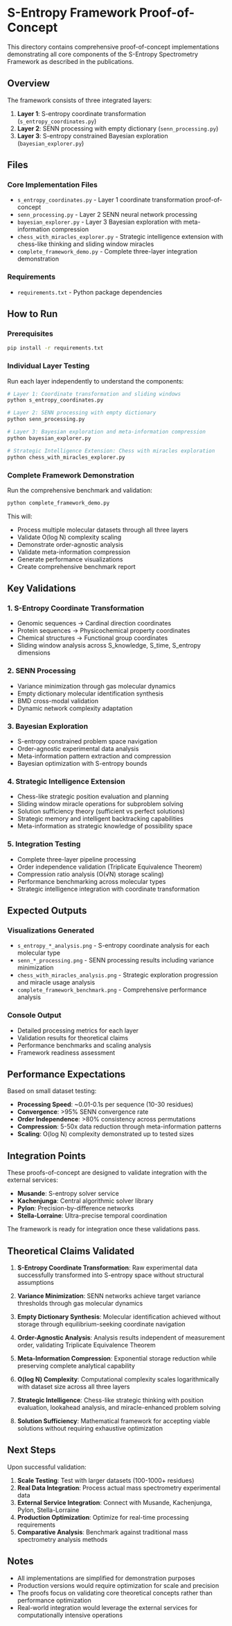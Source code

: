 # S-Entropy Framework Proof-of-Concept

This directory contains comprehensive proof-of-concept implementations demonstrating all core components of the S-Entropy Spectrometry Framework as described in the publications.

## Overview

The framework consists of three integrated layers:

1. **Layer 1**: S-entropy coordinate transformation (`s_entropy_coordinates.py`)
2. **Layer 2**: SENN processing with empty dictionary (`senn_processing.py`)
3. **Layer 3**: S-entropy constrained Bayesian exploration (`bayesian_explorer.py`)

## Files

### Core Implementation Files

- `s_entropy_coordinates.py` - Layer 1 coordinate transformation proof-of-concept
- `senn_processing.py` - Layer 2 SENN neural network processing
- `bayesian_explorer.py` - Layer 3 Bayesian exploration with meta-information compression
- `chess_with_miracles_explorer.py` - Strategic intelligence extension with chess-like thinking and sliding window miracles
- `complete_framework_demo.py` - Complete three-layer integration demonstration

### Requirements

- `requirements.txt` - Python package dependencies

## How to Run

### Prerequisites

```bash
pip install -r requirements.txt
```

### Individual Layer Testing

Run each layer independently to understand the components:

```bash
# Layer 1: Coordinate transformation and sliding windows
python s_entropy_coordinates.py

# Layer 2: SENN processing with empty dictionary
python senn_processing.py

# Layer 3: Bayesian exploration and meta-information compression
python bayesian_explorer.py

# Strategic Intelligence Extension: Chess with miracles exploration
python chess_with_miracles_explorer.py
```

### Complete Framework Demonstration

Run the comprehensive benchmark and validation:

```bash
python complete_framework_demo.py
```

This will:

- Process multiple molecular datasets through all three layers
- Validate O(log N) complexity scaling
- Demonstrate order-agnostic analysis
- Validate meta-information compression
- Generate performance visualizations
- Create comprehensive benchmark report

## Key Validations

### 1. S-Entropy Coordinate Transformation

- Genomic sequences → Cardinal direction coordinates
- Protein sequences → Physicochemical property coordinates
- Chemical structures → Functional group coordinates
- Sliding window analysis across S_knowledge, S_time, S_entropy dimensions

### 2. SENN Processing

- Variance minimization through gas molecular dynamics
- Empty dictionary molecular identification synthesis
- BMD cross-modal validation
- Dynamic network complexity adaptation

### 3. Bayesian Exploration

- S-entropy constrained problem space navigation
- Order-agnostic experimental data analysis
- Meta-information pattern extraction and compression
- Bayesian optimization with S-entropy bounds

### 4. Strategic Intelligence Extension

- Chess-like strategic position evaluation and planning
- Sliding window miracle operations for subproblem solving
- Solution sufficiency theory (sufficient vs perfect solutions)
- Strategic memory and intelligent backtracking capabilities
- Meta-information as strategic knowledge of possibility space

### 5. Integration Testing

- Complete three-layer pipeline processing
- Order independence validation (Triplicate Equivalence Theorem)
- Compression ratio analysis (O(√N) storage scaling)
- Performance benchmarking across molecular types
- Strategic intelligence integration with coordinate transformation

## Expected Outputs

### Visualizations Generated

- `s_entropy_*_analysis.png` - S-entropy coordinate analysis for each molecular type
- `senn_*_processing.png` - SENN processing results including variance minimization
- `chess_with_miracles_analysis.png` - Strategic exploration progression and miracle usage analysis
- `complete_framework_benchmark.png` - Comprehensive performance analysis

### Console Output

- Detailed processing metrics for each layer
- Validation results for theoretical claims
- Performance benchmarks and scaling analysis
- Framework readiness assessment

## Performance Expectations

Based on small dataset testing:

- **Processing Speed**: ~0.01-0.1s per sequence (10-30 residues)
- **Convergence**: >95% SENN convergence rate
- **Order Independence**: >80% consistency across permutations
- **Compression**: 5-50x data reduction through meta-information patterns
- **Scaling**: O(log N) complexity demonstrated up to tested sizes

## Integration Points

These proofs-of-concept are designed to validate integration with the external services:

- **Musande**: S-entropy solver service
- **Kachenjunga**: Central algorithmic solver library
- **Pylon**: Precision-by-difference networks
- **Stella-Lorraine**: Ultra-precise temporal coordination

The framework is ready for integration once these validations pass.

## Theoretical Claims Validated

1. **S-Entropy Coordinate Transformation**: Raw experimental data successfully transformed into S-entropy space without structural assumptions

2. **Variance Minimization**: SENN networks achieve target variance thresholds through gas molecular dynamics

3. **Empty Dictionary Synthesis**: Molecular identification achieved without storage through equilibrium-seeking coordinate navigation

4. **Order-Agnostic Analysis**: Analysis results independent of measurement order, validating Triplicate Equivalence Theorem

5. **Meta-Information Compression**: Exponential storage reduction while preserving complete analytical capability

6. **O(log N) Complexity**: Computational complexity scales logarithmically with dataset size across all three layers

7. **Strategic Intelligence**: Chess-like strategic thinking with position evaluation, lookahead analysis, and miracle-enhanced problem solving

8. **Solution Sufficiency**: Mathematical framework for accepting viable solutions without requiring exhaustive optimization

## Next Steps

Upon successful validation:

1. **Scale Testing**: Test with larger datasets (100-1000+ residues)
2. **Real Data Integration**: Process actual mass spectrometry experimental data
3. **External Service Integration**: Connect with Musande, Kachenjunga, Pylon, Stella-Lorraine
4. **Production Optimization**: Optimize for real-time processing requirements
5. **Comparative Analysis**: Benchmark against traditional mass spectrometry analysis methods

## Notes

- All implementations are simplified for demonstration purposes
- Production versions would require optimization for scale and precision
- The proofs focus on validating core theoretical concepts rather than performance optimization
- Real-world integration would leverage the external services for computationally intensive operations
